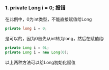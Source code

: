 
### 1. private Long i = 0; 报错
在此例中，0为int类型，不能直接赋值给Long
```java
private long i = 0;
```
是可以的，因为0首先从int转为long，然后在赋值给i
```java
private Long i = 0L;
private Long i = new Long(0);
```
以上两种方法可以给Long初始化赋值